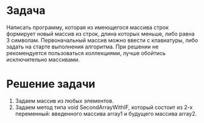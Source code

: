 # Задача

Написать программу, которая из имеющегося массива строк формирует новый массив из строк, длина которых меньше, либо равна 3 символам. Первоначальный массив можно ввести с клавиатуры, либо задать на старте выполнения алгоритма. При решении не рекомендуется пользоваться коллекциями, лучше обойтись исключительно массивами.

# Решение задачи
1. Задаем массив из любых элементов.
2. Задаем метод типа void SecondArrayWithIF, который состоит из 2-х переменный: введенного массива array1 и будущего массива array2.
